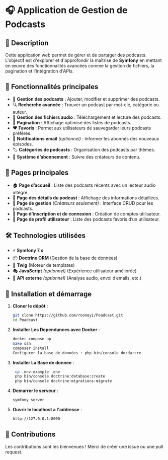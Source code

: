 # 🎧 Application de Gestion de Podcasts

## 📌 Description
Cette application web permet de gérer et de partager des podcasts. L'objectif est d'explorer et d'approfondir la maîtrise de **Symfony** en mettant en œuvre des fonctionnalités avancées comme la gestion de fichiers, la pagination et l'intégration d'APIs.

## 🌟 Fonctionnalités principales

- 🎵 **Gestion des podcasts** : Ajouter, modifier et supprimer des podcasts.
- 🔍 **Recherche avancée** : Trouver un podcast par mot-clé, catégorie ou auteur.
- 📂 **Gestion des fichiers audio** : Téléchargement et lecture des podcasts.
- 📑 **Pagination** : Affichage optimisé des listes de podcasts.
- ❤️ **Favoris** : Permet aux utilisateurs de sauvegarder leurs podcasts préférés.
- 🔔 **Notifications email** *(optionnel)* : Informer les abonnés des nouveaux épisodes.
- 🏷️ **Catégories de podcasts** : Organisation des podcasts par thèmes.
- 📢 **Système d’abonnement** : Suivre des créateurs de contenu.

## 📄 Pages principales

- 🏠 **Page d’accueil** : Liste des podcasts récents avec un lecteur audio intégré.
- 📄 **Page des détails du podcast** : Affichage des informations détaillées.
- 🔧 **Page de gestion** *(Créateurs seulement)* : Interface CRUD pour les podcasts.
- 👤 **Page d’inscription et de connexion** : Création de comptes utilisateur.
- 💾 **Page de profil utilisateur** : Liste des podcasts favoris d’un utilisateur.

## 🛠️ Technologies utilisées

- ⚡ **Symfony 7.x**
- 📦 **Doctrine ORM** (Gestion de la base de données)
- 🎨 **Twig** (Moteur de templates)
- 🎭 **JavaScript** *(optionnel)* (Expérience utilisateur améliorée)
- 🔗 **API externe** *(optionnel)* (Analyse audio, envoi d’emails, etc.)

## 🚀 Installation et démarrage

1. **Cloner le dépôt** :
   ```sh
   git clone https://github.com/rooneyi/Poadcast.git
   cd Poadcast

2. **Installer Les Dependances avec Docker** :
   ```sh
   docker-compose-up
   make ssh
   composer install
   Configurer la base de données : php bin/console do:da:cre
   
3. **Installer La Base de donnee** :
   ```sh   
    cp .env.example .env
    php bin/console doctrine:database:create
    php bin/console doctrine:migrations:migrate

4. **Demarrer le serveur** :
   ```sh
   symfony server

5. **Ouvrir le localhost a l'addresse** :
   ```sh
   http://127.0.0.1:8000
   
## 📌 Contributions
Les contributions sont les bienvenues ! Merci de créer une issue ou une pull request.


